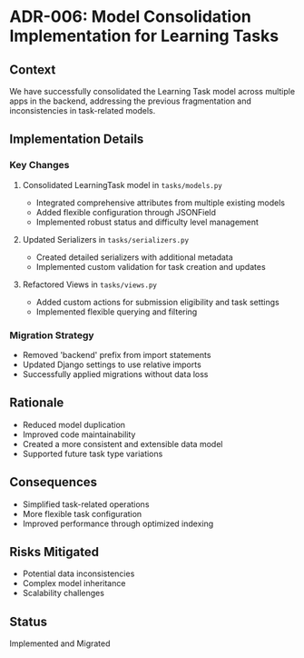 # ADR-006: Model Consolidation Implementation for Learning Tasks

## Context

We have successfully consolidated the Learning Task model across multiple apps in the backend, addressing the previous fragmentation and inconsistencies in task-related models.

## Implementation Details

### Key Changes

1. Consolidated LearningTask model in `tasks/models.py`
   - Integrated comprehensive attributes from multiple existing models
   - Added flexible configuration through JSONField
   - Implemented robust status and difficulty level management

2. Updated Serializers in `tasks/serializers.py`
   - Created detailed serializers with additional metadata
   - Implemented custom validation for task creation and updates

3. Refactored Views in `tasks/views.py`
   - Added custom actions for submission eligibility and task settings
   - Implemented flexible querying and filtering

### Migration Strategy

- Removed 'backend' prefix from import statements
- Updated Django settings to use relative imports
- Successfully applied migrations without data loss

## Rationale

- Reduced model duplication
- Improved code maintainability
- Created a more consistent and extensible data model
- Supported future task type variations

## Consequences

- Simplified task-related operations
- More flexible task configuration
- Improved performance through optimized indexing

## Risks Mitigated

- Potential data inconsistencies
- Complex model inheritance
- Scalability challenges

## Status

Implemented and Migrated

